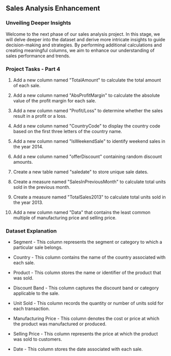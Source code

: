 ## Sales Analysis Enhancement

### Unveiling Deeper Insights

Welcome to the next phase of our sales analysis project. In this stage, we will delve deeper into the dataset and derive more intricate insights to guide decision-making and strategies. By performing additional calculations and creating meaningful columns, we aim to enhance our understanding of sales performance and trends.

### Project Tasks - Part 4

1. Add a new column named "TotalAmount" to calculate the total amount of each sale.

2. Add a new column named "AbsProfitMargin" to calculate the absolute value of the profit margin for each sale.

3. Add a new column named "Profit/Loss" to determine whether the sales result in a profit or a loss.

4. Add a new column named "CountryCode" to display the country code based on the first three letters of the country name.

5. Add a new column named "IsWeekendSale" to identify weekend sales in the year 2014.

6. Add a new column named "offerDiscount" containing random discount amounts.

7. Create a new table named "saledate" to store unique sale dates.

8. Create a measure named "SalesInPreviousMonth" to calculate total units sold in the previous month.

9. Create a measure named "TotalSales2013" to calculate total units sold in the year 2013.

10. Add a new column named "Data" that contains the least common multiple of manufacturing price and selling price.

### Dataset Explanation

* Segment - This column represents the segment or category to which a particular sale belongs.

* Country - This column contains the name of the country associated with each sale.

* Product - This column stores the name or identifier of the product that was sold.

* Discount Band - This column captures the discount band or category applicable to the sale.

* Unit Sold - This column records the quantity or number of units sold for each transaction.

* Manufacturing Price - This column denotes the cost or price at which the product was manufactured or produced.

* Selling Price - This column represents the price at which the product was sold to customers.

* Date - This column stores the date associated with each sale.
